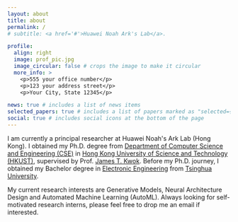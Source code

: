 ```yaml
---
layout: about
title: about
permalink: /
# subtitle: <a href='#'>Huawei Noah Ark's Lab</a>.

profile:
  align: right
  image: prof_pic.jpg
  image_circular: false # crops the image to make it circular
  more_info: >
    <p>555 your office number</p>
    <p>123 your address street</p>
    <p>Your City, State 12345</p>

news: true # includes a list of news items
selected_papers: true # includes a list of papers marked as "selected={true}"
social: true # includes social icons at the bottom of the page
---
```


I am currently a principal researcher at Huawei Noah's Ark Lab (Hong Kong). I obtained my Ph.D. degree from [Department of Computer Science and Engineering (CSE)](https://www.cse.ust.hk/) in [Hong Kong University of Science and Technology (HKUST)](https://hkust.edu.hk/), supervised by Prof. [James T. Kwok](https://www.cse.ust.hk/~jamesk/). Before my Ph.D. journey, I obtained my Bachelor degree in [Electronic Engineering](https://www.ee.tsinghua.edu.cn/en/) from [Tsinghua University](https://www.tsinghua.edu.cn/en/).

My current research interests are Generative Models, Neural Architecture Design and Automated Machine Learning (AutoML). Always looking for self-motivated research interns, please feel free to drop me an email if interested.


